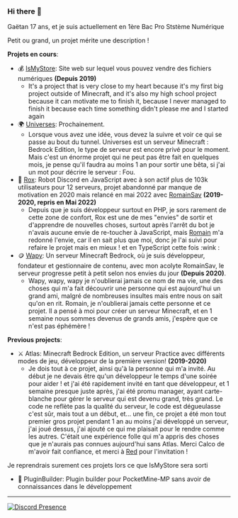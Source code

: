 ### Hi there :wave:

Gaëtan 17 ans, et je suis actuellement en 1ère Bac Pro Ststème Numérique 

Petit ou grand, un projet mérite une description !

**__Projets en cours__**:
* 💰 [IsMyStore](https://github.com/isMyStore): Site web sur lequel vous pouvez vendre des fichiers numériques **(Depuis 2019)**
   * It's a project that is very close to my heart because it's my first big project outside of Minecraft, and it's also my high school project because it can motivate me to finish it, because I never managed to finish it because each time something didn't please me and I started again
* 🌍 [Universes](https://github.com/UniversesMCBE): Prochainement.
   * Lorsque vous avez une idée, vous devez la suivre et voir ce qui se passe au bout du tunnel. Universes est un serveur Minecraft : Bedrock Edition, le type de serveur est encore privé pour le moment. Mais c'est un énorme projet qui ne peut pas être fait en quelques mois, je pense qu'il faudra au moins 1 an pour sortir une bêta, si j'ai un mot pour décrire le serveur : Fou.
* 🤖 [Rox](https://github.com/TheRoxBot): Robot Discord en JavaScript avec à son actif plus de 103k utilisateurs pour 12 serveurs, projet abandonné par manque de motivation en 2020 mais relancé en mai 2022 avec [RomainSav](https://github.com/RomainSav) **(2019-2020, repris en Mai 2022)**
   * Depuis que je suis développeur surtout en PHP, je sors rarement de cette zone de confort, Rox est une de mes "envies" de sortir et d'apprendre de nouvelles choses, surtout après l'arrêt du bot je n'avais aucune envie de re-toucher à JavaScript, mais [Romain](https://github.com/RomainSav) m'a redonné l'envie, car il en sait plus que moi, donc je l'ai suivi pour refaire le projet mais en mieux ! et en TypeScript cette fois :wink :
* 🪙 [Wapy](https://github.com/WapyMC/): Un serveur Minecraft Bedrock, où je suis développeur, fondateur et gestionnaire de contenu, avec mon acolyte RomainSav, le serveur progresse petit à petit selon nos envies du jour **(Depuis 2020)**.
   * Wapy, wapy, wapy je n'oublierai jamais ce nom de ma vie, une des choses qui m'a fait découvrir une personne qui est aujourd'hui un grand ami, malgré de nombreuses insultes mais entre nous on sait qu'on en rit. Romain, je n'oublierai jamais cette personne et ce projet. Il a pensé à moi pour créer un serveur Minecraft, et en 1 semaine nous sommes devenus de grands amis, j'espère que ce n'est pas éphémère !

**__Previous projects__**: 
* ⚔️ Atlas: Minecraft Bedrock Edition, un serveur Practice avec différents modes de jeu, développeur de la première version! **(2019-2020)**
   * Je dois tout à ce projet, ainsi qu'à la personne qui m'a invité. Au début je ne devais être qu'un développeur le temps d'une soirée pour aider ! et j'ai été rapidement invité en tant que développeur, et 1 semaine presque juste après, j'ai été promu manager, ayant carte-blanche pour gérer le serveur qui est devenu grand, très grand. Le code ne reflète pas la qualité du serveur, le code est dégueulasse c'est sûr, mais tout a un début, et... une fin, ce projet a été mon tout premier gros projet pendant 1 an au moins j'ai développé un serveur, j'ai joué dessus, j'ai ajouté ce qui me plaisait pour le rendre comme les autres. C'était une expérience folle qui m'a appris des choses que je n'aurais pas connues aujourd'hui sans Atlas. Merci Calco de m'avoir fait confiance, et merci à [Red](https://github.com/RedTv-Developpement) pour l'invitation !

Je reprendrais surement ces projets lors ce que IsMyStore sera sorti
* 📁 PluginBuilder: Plugin builder pour PocketMine-MP sans avoir de connaissances dans le développement

---

[![Discord Presence](https://lanyard-profile-readme.vercel.app/api/504392983244832780
                            )](https://discord.com/users/504392983244832780)

